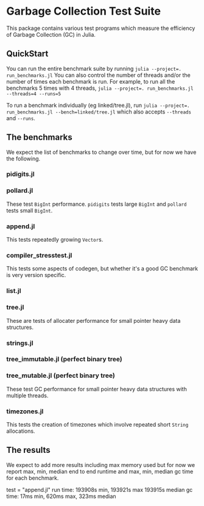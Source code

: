 # Garbage Collection Test Suite

This package contains various test programs which measure the efficiency of Garbage Collection (GC) in Julia.

## QuickStart
You can run the entire benchmark suite by running `julia --project=. run_benchmarks.jl`
You can also control the number of threads and/or the number of times each benchmark is run.
For example, to run all the benchmarks 5 times with 4 threads,
`julia --project=. run_benchmarks.jl --threads=4 --runs=5`

To run a benchmark individually (eg linked/tree.jl), run 
`julia --project=. run_benchmarks.jl --bench=linked/tree.jl`
which also accepts `--threads` and `--runs`.

## The benchmarks

We expect the list of benchmarks to change over time, but for now we have the following.


### pidigits.jl
### pollard.jl
These test `BigInt` performance. `pidigits` tests large `BigInt` and `pollard` tests small `BigInt`.
### append.jl
This tests repeatedly growing `Vector`s.
### compiler_stresstest.jl
This tests some aspects of codegen, but whether it's a good GC benchmark is very version specific.
### list.jl
### tree.jl
These are tests of allocater performance for small pointer heavy data structures.
### strings.jl
### tree_immutable.jl (perfect binary tree)
### tree_mutable.jl (perfect binary tree)
These test GC performance for small pointer heavy data structures with multiple threads.
### timezones.jl
This tests the creation of timezones which involve repeated short `String` allocations.


## The results

We expect to add more results including max memory used but for now we report max, min, median end to end runtime and max, min, median gc time for each benchmark.

test = "append.jl"
run time: 193908s min, 193921s max 193915s median
gc time: 17ms min, 620ms max, 323ms median

